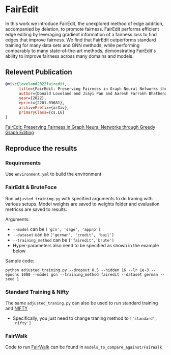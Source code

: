 # FairEdit

In this work we introduce FairEdit, the unexplored method of edge addition, accompanied by deletion, to promote fairness. FairEdit performs efficient edge editing by leveraging gradient information of a fairness loss to find edges that improve fairness. We find that FairEdit outperforms standard training for many data sets and GNN methods, while performing comparably to many state-of-the-art methods, demonstrating FairEdit's ability to improve fairness across many domains and models.

## Relevent Publication

``` bibtex
@misc{loveland2022fairedit,
      title={FairEdit: Preserving Fairness in Graph Neural Networks through Greedy Graph Editing}, 
      author={Donald Loveland and Jiayi Pan and Aaresh Farrokh Bhathena and Yiyang Lu},
      year={2022},
      eprint={2201.03681},
      archivePrefix={arXiv},
      primaryClass={cs.LG}
}
```

[FairEdit: Preserving Fairness in Graph Neural Networks through Greedy Graph Editing](https://arxiv.org/abs/2201.03681)

## Reproduce the results
### Requirements

Use ```environment.yml``` to build the environment
### FairEdit & BruteFoce
Run ```adjusted_training.py``` with specified arguments to do traning with various setups. Model weights are saved to weights folder and evaluation metricss are saved to results. 

Arguments:
- ```--model``` can be ```['gcn', 'sage', 'appnp']``` 
- ```--dataset``` can be ```['german', 'credit', 'bail']```
- ```--training_method``` can be ```['fairedit','brute']```
- Hyper-parameters also need to be specified as shown in the example below

Sample code:
```
python adjusted_training.py --dropout 0.5 --hidden 16 --lr 1e-3 --epochs 1000 --model gcn --training_method fairedit --dataset german --seed 1
```
### Standard Training & Nifty
The same ```adjusted_traning.py``` can also be used to run standard training and [NIFTY](https://arxiv.org/abs/2102.13186)
- Specifically, you just need to change traning method to ```['standard', 'nifty']```

### FairWalk
Code to run [FairWalk](https://www.ijcai.org/proceedings/2019/0456.pdf) can be found in ```models_to_compare_against/FairWalk```